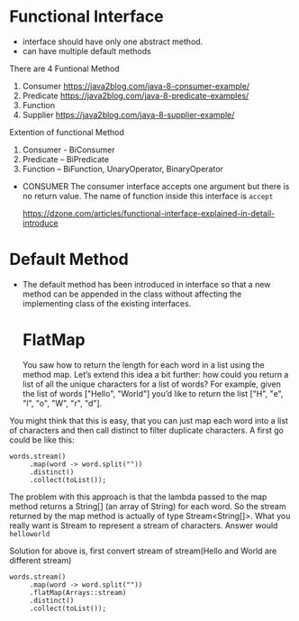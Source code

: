 # Functional Interface
- interface should have only one abstract method.
- can have multiple default methods

There are 4 Funtional Method
1. Consumer https://java2blog.com/java-8-consumer-example/
2. Predicate https://java2blog.com/java-8-predicate-examples/
3. Function
4. Supplier https://java2blog.com/java-8-supplier-example/

Extention of functional Method

1. Consumer - BiConsumer
2. Predicate – BiPredicate
3. Function – BiFunction, UnaryOperator, BinaryOperator

- CONSUMER
 The consumer interface accepts one argument but there is no return value.
  The name of function inside this interface is `accept`
  
  https://dzone.com/articles/functional-interface-explained-in-detail-introduce
 

# Default Method
- The default method has been introduced in interface so that a new method can be appended in the
  class without affecting the implementing class of the existing interfaces.
  
  
  
  # FlatMap 
  
  You saw how to return the length for each word in a list using the method map. Let’s extend this idea a bit further: 
  how could you return a list of all the unique characters for a list of words? For example, given the list of 
  words ["Hello", "World"] you’d like to return the list ["H", "e", "l", "o", "W", "r", "d"].

You might think that this is easy, that you can just map each word into a list of characters
and then call distinct to filter duplicate characters. A first go could be like this:

```
words.stream()
     .map(word -> word.split(""))
     .distinct()
     .collect(toList());
```

The problem with this approach is that the lambda passed to the map method returns a String[] (an array of String) for each word.
So the stream returned by the map method is actually of type Stream<String[]>.
What you really want is Stream<String> to represent a stream of characters. Answer would ``helloworld``

Solution for above is, first convert stream of stream(Hello and World are different stream)

```
words.stream()
     .map(word -> word.split(""))
     .flatMap(Arrays::stream)
     .distinct()
     .collect(toList());
```

